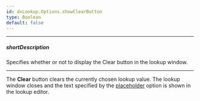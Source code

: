 ```yaml
---
id: dxLookup.Options.showClearButton
type: Boolean
default: false
---
```

---
##### shortDescription
Specifies whether or not to display the Clear button in the lookup window.

---
The **Clear** button clears the currently chosen lookup value. The lookup window closes and the text specified by the [placeholder](/Documentation/ApiReference/UI_Widgets/dxLookup/Configuration/#placeholder) option is shown in the lookup editor.